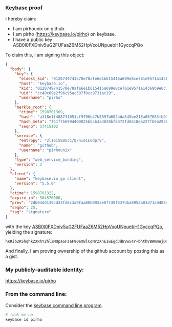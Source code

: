### Keybase proof

I hereby claim:

  * I am pirhounix on github.
  * I am pirho (https://keybase.io/pirho) on keybase.
  * I have a public key ASB0l0FXDniv5uG2FUFaaZ6M52HpVxoUNpuebH1GyccqPQo

To claim this, I am signing this object:

```json
{
  "body": {
    "key": {
      "eldest_kid": "0120749741570e78afe6e1b615415a699e8ce761e9571a14369b9e6c7d46c9c72a3d0a",
      "host": "keybase.io",
      "kid": "0120749741570e78afe6e1b615415a699e8ce761e9571a14369b9e6c7d46c9c72a3d0a",
      "uid": "cc40c69e2f96c95ac387f0cc9731ac19",
      "username": "pirho"
    },
    "merkle_root": {
      "ctime": 1598701309,
      "hash": "a318e1f468731051cf9796b47b5897b6824da545be218a057083fb934de4fccabaa19348e3b1046e5c115bb0bdf99d75e1cd52453b7ab0f7b302727db83e4a91",
      "hash_meta": "f41f7b6994400825bbcb3a3820bf6372fd8618ea227fb0a29364cb84956a3607",
      "seqno": 17415102
    },
    "service": {
      "entropy": "2lI6i5SD5cC/Q/nie1L6dprV",
      "name": "github",
      "username": "pirhounix"
    },
    "type": "web_service_binding",
    "version": 2
  },
  "client": {
    "name": "keybase.io go client",
    "version": "5.5.0"
  },
  "ctime": 1598701322,
  "expire_in": 504576000,
  "prev": "2db04dd139cd23fd8c3a9faa80b093ae0f749f537dba8953a03d71ad48846c97",
  "seqno": 25,
  "tag": "signature"
}
```

with the key [ASB0l0FXDniv5uG2FUFaaZ6M52HpVxoUNpuebH1GyccqPQo](https://keybase.io/pirho), yielding the signature:

```
hKRib2R5hqhkZXRhY2hlZMOpaGFzaF90eXBlCqNrZXnEIwEgdJdBVw54r+bhthVBWmmejOdh6VcaFDabnmx9RsnHKj0Kp3BheWxvYWTESpcCGcQgLbBN0TnNI/2MOp+qgLCTrg90n1N9uolToD1xrUiEbJfEIGxx1QYq+XKq4BBrimORjfabbHH/STpc0sIZunHXZtL6AgHCo3NpZ8RAJwcVpkS8OvNaEPZRmdPc0mLQF7EYLOpZmjLRJY2cu9BGdrt2htaiehe1AQSEmB/cLpoz92MGcecekKUZQ0x5AahzaWdfdHlwZSCkaGFzaIKkdHlwZQildmFsdWXEIEQMthPO50ncpTrhEToHXIKxJHeZJcgRuj9rR6zSFgk9o3RhZ80CAqd2ZXJzaW9uAQ==

```

And finally, I am proving ownership of the github account by posting this as a gist.

### My publicly-auditable identity:

https://keybase.io/pirho

### From the command line:

Consider the [keybase command line program](https://keybase.io/download).

```bash
# look me up
keybase id pirho
```
